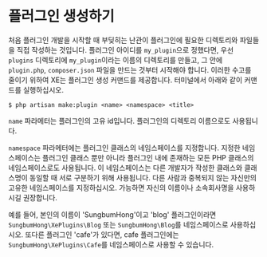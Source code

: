 # 플러그인 생성하기

처음 플러그인 개발을 시작할 때 부딪히는 난관이 플러그인에 필요한 디렉토리와 파일들을 직접 작성하는 것입니다. 플러그인 아이디를 `my_plugin`으로 정했다면, 우선 `plugins` 디렉토리에 `my_plugin`이라는 이름의 디렉토리를 만들고, 그 안에 `plugin.php`, `composer.json` 파일을 만드는 것부터 시작해야 합니다. 이러한 수고를 줄이기 위하여 XE는 플러그인 생성 커맨드를 제공합니다. 터미널에서 아래와 같이 커맨드를 실행하십시오.

```
$ php artisan make:plugin <name> <namespace> <title>
```

`name` 파라메터는 플러그인의 고유 id입니다. 플러그인의 디렉토리 이름으로도 사용됩니다.

`namespace` 파라메터에는 플러그인 클래스의 네임스페이스를 지정합니다. 지정한 네임스페이스는 플러그인 클래스 뿐만 아니라 플러그인 내에 존재하는 모든 PHP 클래스의 네임스페이스로도 사용됩니다. 이 네임스페이스는 다른 개발자가 작성한 클래스와 클래스명이 동일할 때 서로 구분하기 위해 사용됩니다. 다른 사람과 중복되지 않는 자신만의 고유한 네임스페이스를 지정하십시오. 가능하면 자신의 이름이나 소속회사명을 사용하시길 권장합니다. 

예를 들어, 본인의 이름이 'SungbumHong'이고 'blog' 플러그인이라면 `SungbumHong\XePlugins\Blog` 또는 `SungbumHong\Blog`를 네임스페이스로 사용하십시오. 또다른 플러그인 'cafe'가 있다면, cafe 플러그인에는 `SungbumHong\XePlugins\Cafe`를 네임스페이스로 사용할 수 있습니다.


